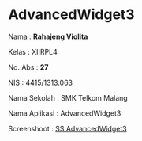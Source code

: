 # AdvancedWidget3

Nama : **Rahajeng Violita** 

Kelas : XIIRPL4 

No. Abs : **27** 

NIS : 4415/1313.063 

Nama Sekolah : SMK Telkom Malang 

Nama Aplikasi : AdvancedWidget3

Screenshoot : [SS AdvancedWidget3](https://github.com/rahajengvio/AdvancedWidget3/blob/master/AW3.png)
